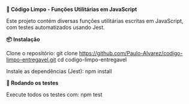 **🧼 Código Limpo - Funções Utilitárias em JavaScript**

Este projeto contém diversas funções utilitárias escritas em JavaScript, com testes automatizados usando Jest.

**📦 Instalação**

Clone o repositório:
git clone https://github.com/Paulo-Alvarez/codigo-limpo-entregavel.git
cd codigo-limpo-entregavel

Instale as dependências (Jest):
npm install

**🧪 Rodando os testes**

Execute todos os testes com:
npm test
